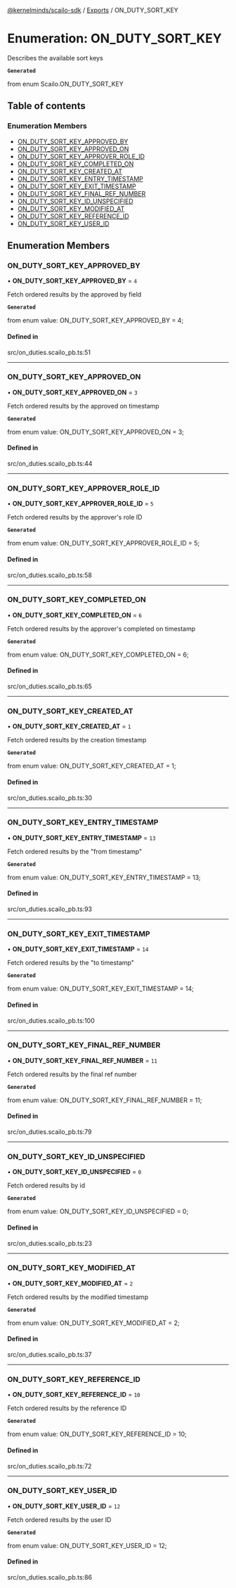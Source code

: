 [@kernelminds/scailo-sdk](../README.md) / [Exports](../modules.md) / ON\_DUTY\_SORT\_KEY

# Enumeration: ON\_DUTY\_SORT\_KEY

Describes the available sort keys

**`Generated`**

from enum Scailo.ON_DUTY_SORT_KEY

## Table of contents

### Enumeration Members

- [ON\_DUTY\_SORT\_KEY\_APPROVED\_BY](ON_DUTY_SORT_KEY.md#on_duty_sort_key_approved_by)
- [ON\_DUTY\_SORT\_KEY\_APPROVED\_ON](ON_DUTY_SORT_KEY.md#on_duty_sort_key_approved_on)
- [ON\_DUTY\_SORT\_KEY\_APPROVER\_ROLE\_ID](ON_DUTY_SORT_KEY.md#on_duty_sort_key_approver_role_id)
- [ON\_DUTY\_SORT\_KEY\_COMPLETED\_ON](ON_DUTY_SORT_KEY.md#on_duty_sort_key_completed_on)
- [ON\_DUTY\_SORT\_KEY\_CREATED\_AT](ON_DUTY_SORT_KEY.md#on_duty_sort_key_created_at)
- [ON\_DUTY\_SORT\_KEY\_ENTRY\_TIMESTAMP](ON_DUTY_SORT_KEY.md#on_duty_sort_key_entry_timestamp)
- [ON\_DUTY\_SORT\_KEY\_EXIT\_TIMESTAMP](ON_DUTY_SORT_KEY.md#on_duty_sort_key_exit_timestamp)
- [ON\_DUTY\_SORT\_KEY\_FINAL\_REF\_NUMBER](ON_DUTY_SORT_KEY.md#on_duty_sort_key_final_ref_number)
- [ON\_DUTY\_SORT\_KEY\_ID\_UNSPECIFIED](ON_DUTY_SORT_KEY.md#on_duty_sort_key_id_unspecified)
- [ON\_DUTY\_SORT\_KEY\_MODIFIED\_AT](ON_DUTY_SORT_KEY.md#on_duty_sort_key_modified_at)
- [ON\_DUTY\_SORT\_KEY\_REFERENCE\_ID](ON_DUTY_SORT_KEY.md#on_duty_sort_key_reference_id)
- [ON\_DUTY\_SORT\_KEY\_USER\_ID](ON_DUTY_SORT_KEY.md#on_duty_sort_key_user_id)

## Enumeration Members

### ON\_DUTY\_SORT\_KEY\_APPROVED\_BY

• **ON\_DUTY\_SORT\_KEY\_APPROVED\_BY** = ``4``

Fetch ordered results by the approved by field

**`Generated`**

from enum value: ON_DUTY_SORT_KEY_APPROVED_BY = 4;

#### Defined in

src/on_duties.scailo_pb.ts:51

___

### ON\_DUTY\_SORT\_KEY\_APPROVED\_ON

• **ON\_DUTY\_SORT\_KEY\_APPROVED\_ON** = ``3``

Fetch ordered results by the approved on timestamp

**`Generated`**

from enum value: ON_DUTY_SORT_KEY_APPROVED_ON = 3;

#### Defined in

src/on_duties.scailo_pb.ts:44

___

### ON\_DUTY\_SORT\_KEY\_APPROVER\_ROLE\_ID

• **ON\_DUTY\_SORT\_KEY\_APPROVER\_ROLE\_ID** = ``5``

Fetch ordered results by the approver's role ID

**`Generated`**

from enum value: ON_DUTY_SORT_KEY_APPROVER_ROLE_ID = 5;

#### Defined in

src/on_duties.scailo_pb.ts:58

___

### ON\_DUTY\_SORT\_KEY\_COMPLETED\_ON

• **ON\_DUTY\_SORT\_KEY\_COMPLETED\_ON** = ``6``

Fetch ordered results by the approver's completed on timestamp

**`Generated`**

from enum value: ON_DUTY_SORT_KEY_COMPLETED_ON = 6;

#### Defined in

src/on_duties.scailo_pb.ts:65

___

### ON\_DUTY\_SORT\_KEY\_CREATED\_AT

• **ON\_DUTY\_SORT\_KEY\_CREATED\_AT** = ``1``

Fetch ordered results by the creation timestamp

**`Generated`**

from enum value: ON_DUTY_SORT_KEY_CREATED_AT = 1;

#### Defined in

src/on_duties.scailo_pb.ts:30

___

### ON\_DUTY\_SORT\_KEY\_ENTRY\_TIMESTAMP

• **ON\_DUTY\_SORT\_KEY\_ENTRY\_TIMESTAMP** = ``13``

Fetch ordered results by the "from timestamp"

**`Generated`**

from enum value: ON_DUTY_SORT_KEY_ENTRY_TIMESTAMP = 13;

#### Defined in

src/on_duties.scailo_pb.ts:93

___

### ON\_DUTY\_SORT\_KEY\_EXIT\_TIMESTAMP

• **ON\_DUTY\_SORT\_KEY\_EXIT\_TIMESTAMP** = ``14``

Fetch ordered results by the "to timestamp"

**`Generated`**

from enum value: ON_DUTY_SORT_KEY_EXIT_TIMESTAMP = 14;

#### Defined in

src/on_duties.scailo_pb.ts:100

___

### ON\_DUTY\_SORT\_KEY\_FINAL\_REF\_NUMBER

• **ON\_DUTY\_SORT\_KEY\_FINAL\_REF\_NUMBER** = ``11``

Fetch ordered results by the final ref number

**`Generated`**

from enum value: ON_DUTY_SORT_KEY_FINAL_REF_NUMBER = 11;

#### Defined in

src/on_duties.scailo_pb.ts:79

___

### ON\_DUTY\_SORT\_KEY\_ID\_UNSPECIFIED

• **ON\_DUTY\_SORT\_KEY\_ID\_UNSPECIFIED** = ``0``

Fetch ordered results by id

**`Generated`**

from enum value: ON_DUTY_SORT_KEY_ID_UNSPECIFIED = 0;

#### Defined in

src/on_duties.scailo_pb.ts:23

___

### ON\_DUTY\_SORT\_KEY\_MODIFIED\_AT

• **ON\_DUTY\_SORT\_KEY\_MODIFIED\_AT** = ``2``

Fetch ordered results by the modified timestamp

**`Generated`**

from enum value: ON_DUTY_SORT_KEY_MODIFIED_AT = 2;

#### Defined in

src/on_duties.scailo_pb.ts:37

___

### ON\_DUTY\_SORT\_KEY\_REFERENCE\_ID

• **ON\_DUTY\_SORT\_KEY\_REFERENCE\_ID** = ``10``

Fetch ordered results by the reference ID

**`Generated`**

from enum value: ON_DUTY_SORT_KEY_REFERENCE_ID = 10;

#### Defined in

src/on_duties.scailo_pb.ts:72

___

### ON\_DUTY\_SORT\_KEY\_USER\_ID

• **ON\_DUTY\_SORT\_KEY\_USER\_ID** = ``12``

Fetch ordered results by the user ID

**`Generated`**

from enum value: ON_DUTY_SORT_KEY_USER_ID = 12;

#### Defined in

src/on_duties.scailo_pb.ts:86
